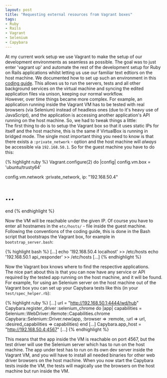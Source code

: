```yaml
---
layout: post
title: "Requesting external resources from Vagrant boxes"
tags:
- Ruby
- Rails
- Vagrant
- Selenium
- Capybara
---
```


At my current work setup we use Vagrant to make the setup of our development environments as seamless as possible. The goal was to just enter 'vagrant up' and automate the rest of the development setup for Ruby on Rails applications whilst letting us use our familiar text edtiors on the host machine. We documented how to set up such an environment in this [coding guide](https://github.com/tilod/coding_guide/wiki/vagrant). This allows us to run the servers, tests and all other background services on the virtual machine and syncing the edited application files via unison, keeping our normal workflow.  
However, over time things became more complex. For example, an application running inside the Vagrant VM has to be tested with real browsers (via Selenium) instead of headless ones (due to it's heavy use of JavaScript), and the application is accessing another application's API running on the host machine. So, we had to tweak things a little:  
The first thing to do is to setup the Vagrant box so that it uses static IPs for itself and the host machine, this is the same if VirtualBox is running in bridged mode. The single most important thing you need to know is that there exists a `:private_network` - option and the host machine will _always_ be accessible via `192.168.50.1`. So for the guest machine you have to do this:

{% highlight ruby %}
Vagrant.configure(2) do |config|
  config.vm.box = 'ubuntu/trusty64'

  config.vm.network :private_network, ip: "192.168.50.4"
  # …
end
{% endhighlight %}

Now the VM will be reachable under the given IP. Of course you have to enter all hostnames in the `etc/hosts/` - file inside the guest machine. Following the conventions of the coding guide, this is done in the Bash script that bootstraps the Vagrant box, for example in `bootstrap_server.bash`:  

{% highlight bash %}
[…]
echo '192.168.50.4 localhost' >> /etc/hosts
echo '192.168.50.1 api_responder' >> /etc/hosts
[…]
{% endhighlight %}

Now the Vagrant box knows where to find the respective applications.  
The nice part about this is that you can now have any service or API required by the tested app running on the host machine, and it will be found. For example, for using an Selenium server on the host machine out of the Vagrant box you can set up your Capybara tests like this (in your `test/spec_helper.rb`):  

{% highlight ruby %}
[…]
url = "http://192.168.50.1:4444/wd/hub"
Capybara.register_driver :selenium_chrome do |app|
  capabilities = Selenium::WebDriver::Remote::Capabilities.chrome
  Capybara::Selenium::Driver.new(app, :browser => :remote, :url => url,
                                :desired_capabilities => capabilities)
end
[…]
Capybara.app_host = "http://192.168.50.4:4567"
[…]
{% endhighlight %}

This means that the app inside the VM is reachable on port 4567, but the test driver will use the Selenium server which has to run on the host machine. The app under test has to run on its own dev server inside the Vagrant VM, and you will have to install all needed binaries for other web driver browsers on the host machine. When you now start the Capybara tests inside the VM, the tests will magically use the browsers on the host machine but run inside the VM.
